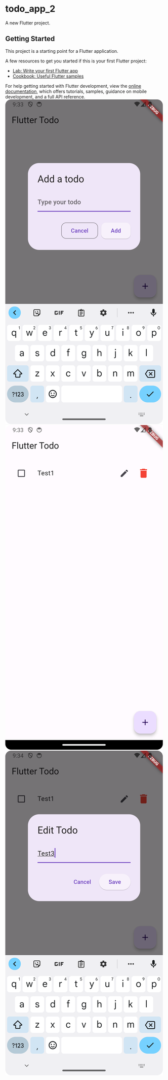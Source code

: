 # todo_app_2

A new Flutter project.

## Getting Started

This project is a starting point for a Flutter application.

A few resources to get you started if this is your first Flutter project:

- [Lab: Write your first Flutter app](https://docs.flutter.dev/get-started/codelab)
- [Cookbook: Useful Flutter samples](https://docs.flutter.dev/cookbook)

For help getting started with Flutter development, view the
[online documentation](https://docs.flutter.dev/), which offers tutorials,
samples, guidance on mobile development, and a full API reference.
![Screenshot_20240508_213335.png](Screenshot_20240508_213335.png)
![Screenshot_20240508_213404.png](Screenshot_20240508_213404.png)
![Screenshot_20240508_213421.png](Screenshot_20240508_213421.png)